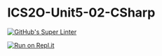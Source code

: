# ICS2O-Unit5-02-CSharp

[![GitHub's Super Linter](https://github.com/zaida-hammel/ICS2O-Unit5-0-CSharp/workflows/GitHub's%20Super%20Linter/badge.svg)](https://github.com/zaida-hammel1/ICS2O-Unit5-02-CSharp/actions)

[![Run on Repl.it](https://repl.it/badge/github/zaida-hammel/ICS2O-Unit5-02-CSharp)](https://repl.it/github/zaida-hammel/ICS2O-Unit5-02-CSharp)

